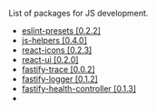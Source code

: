 List of packages for JS development. 

- [eslint-presets [0.2.2]](https://www.npmjs.com/package/@krainovsd/eslint-presets)
- [js-helpers [0.4.0]](https://www.npmjs.com/package/@krainovsd/js-helpers)
- [react-icons [0.2.3]](https://www.npmjs.com/package/@krainovsd/react-icons)
- [react-ui [0.2.0]](https://www.npmjs.com/package/@krainovsd/react-ui)
- [fastify-trace [0.0.2]](https://www.npmjs.com/package/@krainovsd/fastify-trace)
- [fastify-logger [0.1.2]](https://www.npmjs.com/package/@krainovsd/fastify-logger)
- [fastify-health-controller [0.1.3]](https://www.npmjs.com/package/@krainovsd/fastify-health-controller)
- 
  
